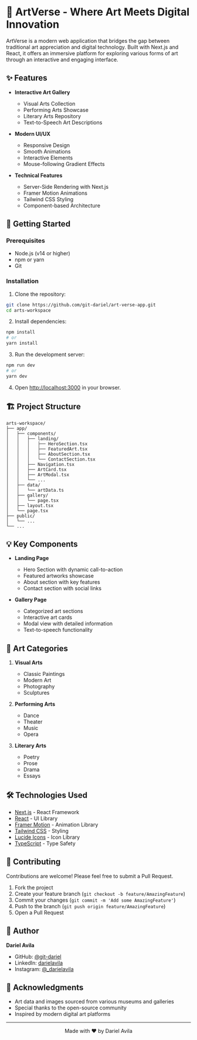 # 🎨 ArtVerse - Where Art Meets Digital Innovation

ArtVerse is a modern web application that bridges the gap between traditional art appreciation and digital technology. Built with Next.js and React, it offers an immersive platform for exploring various forms of art through an interactive and engaging interface.

## ✨ Features

- **Interactive Art Gallery**

  - Visual Arts Collection
  - Performing Arts Showcase
  - Literary Arts Repository
  - Text-to-Speech Art Descriptions

- **Modern UI/UX**

  - Responsive Design
  - Smooth Animations
  - Interactive Elements
  - Mouse-following Gradient Effects

- **Technical Features**
  - Server-Side Rendering with Next.js
  - Framer Motion Animations
  - Tailwind CSS Styling
  - Component-based Architecture

## 🚀 Getting Started

### Prerequisites

- Node.js (v14 or higher)
- npm or yarn
- Git

### Installation

1. Clone the repository:

```bash
git clone https://github.com/git-dariel/art-verse-app.git
cd arts-workspace
```

2. Install dependencies:

```bash
npm install
# or
yarn install
```

3. Run the development server:

```bash
npm run dev
# or
yarn dev
```

4. Open [http://localhost:3000](http://localhost:3000) in your browser.

## 🏗️ Project Structure

```
arts-workspace/
├── app/
│   ├── components/
│   │   ├── landing/
│   │   │   ├── HeroSection.tsx
│   │   │   ├── FeaturedArt.tsx
│   │   │   ├── AboutSection.tsx
│   │   │   └── ContactSection.tsx
│   │   ├── Navigation.tsx
│   │   ├── ArtCard.tsx
│   │   ├── ArtModal.tsx
│   │   └── ...
│   ├── data/
│   │   └── artData.ts
│   ├── gallery/
│   │   └── page.tsx
│   ├── layout.tsx
│   └── page.tsx
├── public/
│   └── ...
└── ...
```

## 💡 Key Components

- **Landing Page**

  - Hero Section with dynamic call-to-action
  - Featured artworks showcase
  - About section with key features
  - Contact section with social links

- **Gallery Page**
  - Categorized art sections
  - Interactive art cards
  - Modal view with detailed information
  - Text-to-speech functionality

## 🎨 Art Categories

1. **Visual Arts**

   - Classic Paintings
   - Modern Art
   - Photography
   - Sculptures

2. **Performing Arts**

   - Dance
   - Theater
   - Music
   - Opera

3. **Literary Arts**
   - Poetry
   - Prose
   - Drama
   - Essays

## 🛠️ Technologies Used

- [Next.js](https://nextjs.org/) - React Framework
- [React](https://reactjs.org/) - UI Library
- [Framer Motion](https://www.framer.com/motion/) - Animation Library
- [Tailwind CSS](https://tailwindcss.com/) - Styling
- [Lucide Icons](https://lucide.dev/) - Icon Library
- [TypeScript](https://www.typescriptlang.org/) - Type Safety

## 🤝 Contributing

Contributions are welcome! Please feel free to submit a Pull Request.

1. Fork the project
2. Create your feature branch (`git checkout -b feature/AmazingFeature`)
3. Commit your changes (`git commit -m 'Add some AmazingFeature'`)
4. Push to the branch (`git push origin feature/AmazingFeature`)
5. Open a Pull Request

## 👤 Author

**Dariel Avila**

- GitHub: [@git-dariel](https://github.com/git-dariel)
- LinkedIn: [darielavila](https://www.linkedin.com/in/darielavila/)
- Instagram: [@\_darielavila](https://www.instagram.com/_darielavila/)

## 🙏 Acknowledgments

- Art data and images sourced from various museums and galleries
- Special thanks to the open-source community
- Inspired by modern digital art platforms

---

<p align="center">Made with ❤️ by Dariel Avila</p>
